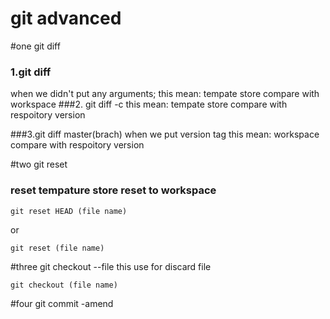 # git advanced
#one git diff
### 1.git diff
when we didn't put any arguments;
this mean: tempate store compare with workspace
###2. git diff -c
 this mean: tempate store compare with respoitory version
 
 ###3.git diff master(brach)
 when we put version tag
 this mean: workspace compare with respoitory version
 
 #two git reset
 ### reset tempature store reset to workspace
 ```
 git reset HEAD (file name)
 ```
 or
 ```
 git reset (file name)
 ```
 #three git checkout --file
 this use for discard file
 ```
 git checkout (file name)
 ```
#four git commit -amend
 
 
 

